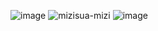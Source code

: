 ![image](https://github.com/ALiENSTAGE/ALiENSTAGE/assets/134122969/3ec27483-08f2-4b20-aa1d-322ebdd3420d)
![mizisua-mizi](https://github.com/ALiENSTAGE/ALiENSTAGE/assets/134122969/e94d59c5-a19d-4521-b41b-7dbb7c793c82)
![image](https://github.com/ALiENSTAGE/ALiENSTAGE/assets/134122969/290f1bf4-9b1f-4395-a09c-53a82bf3d9d9)


